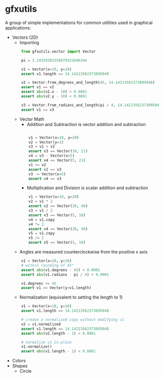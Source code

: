 # gfxutils
A group of simple implementations for common utilities used in graphical applications:
- Vectors (2D)
    - Importing
    ```python
        from gfxutils.vector import Vector

        pi = 3.14159265358979323846264

        v1 = Vector(x=10, y=10)
        assert v1.length == 14.14213562373095048

        v2 = Vector.from_degrees_and_length(45, 14.14213562373095048)
        assert v1 == v2
        assert abs(v2.x - 10) < 0.0001
        assert abs(v2.y - 10) < 0.0001

        v3 = Vector.from_radians_and_length(pi / 4, 14.14213562373095048)
        assert v1 == v3

    ```
    - Vector Math
        - Addition and Subtraction is vector addition and subtraction
        ```python

            v1 = Vector(x=10, y=20)
            v2 = Vector(y=1)
            v3 = v1 + v2
            assert v3 == Vector(10, 21)
            v4 = v3 - Vector(x=5)
            assert v4 == Vector(5, 21)
            v1 += v2
            assert v1 == v3
            v3 -= Vector(x=5)
            assert v4 == v3
        ```
        - Multiplication and Division is scalar addition and subtraction
        ```python
            v1 = Vector(x=10, y=20)
            v2 = v1 * 2
            assert v2 == Vector(20, 40)
            v3 = v1 / 2
            assert v3 == Vector(5, 10)
            v4 = v1.copy
            v4 *= 2
            assert v4 == Vector(20, 40)
            v5 = v1.copy
            v5 /= 2
            assert v5 == Vector(5, 10)
        ```
    - Angles are measured counterclockwise from the positive x axis
    ```python
        v1 = Vector(x=10, y=10)
        # within rounding of 45°
        assert abs(v1.degrees - 45) < 0.0001
        assert abs(v1.radians - pi / 4) < 0.0001

        v1.degrees += 45
        assert v1 == Vector(y=v1.length)
    ```
    - Normalization (equivalent to setting the length to 1)
    ```python
        v1 = Vector(x=10, y=10)
        assert v1.length == 14.14213562373095048

        # create a normalized copy without modifying v1
        v2 = v1.normalized
        assert v1.length == 14.14213562373095048
        assert abs(v2.length - 1) < 0.0001

        # normalize v1 in-place
        v1.normalize()
        assert abs(v1.length - 1) < 0.0001

    ```
- Colors
- Shapes
    - Circle
